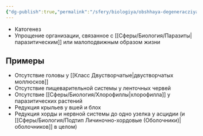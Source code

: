 ```yaml
---
{"dg-publish":true,"permalink":"/sfery/biologiya/obshhaya-degeneracziya/","tags":["Эволюция"]}
---
```


- Катогенез
- Упрощение организации, связанное с [[Сферы/Биология/Паразиты\|паразитическим]] или малоподвижным образом жизни 
## Примеры 
- Отсутствие головы у [[Класс Двустворчатые\|двустворчатых моллюсков]] 
- Отсутствие пищеварительной системы у ленточных червей 
- Отсутствие [[Сферы/Биология/Хлорофиллы\|хлорофилла]] у паразитических растений
- Редукция крыльев у вшей и блох 
- Редукция хорды и нервной системы до одно узелка у асцидии (и [[Сферы/Биология/Подтип Личиночно-хордовые (Оболочники)\|оболочников]] в целом)